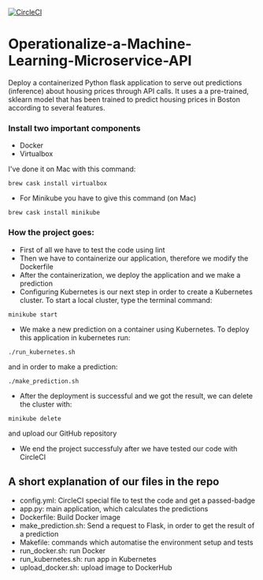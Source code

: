 [![CircleCI](https://circleci.com/gh/jerrykiz/Operationalize-a-Machine-Learning-Microservice-API.svg?style=svg)](https://circleci.com/gh/jerrykiz/Operationalize-a-Machine-Learning-Microservice-API)

# Operationalize-a-Machine-Learning-Microservice-API

Deploy a containerized Python flask application to serve out predictions (inference) about housing prices through API calls. It uses a a pre-trained, sklearn model that has been trained to predict housing prices in Boston according to several features.

### Install two important components

- Docker
- Virtualbox

I've done it on  Mac with this command:

```
brew cask install virtualbox
```

- For Minikube you have to give this command (on Mac)

```
brew cask install minikube
```

### How the project goes:
- First of all we have to test the code using lint
- Then we have to containerize our application, therefore we modify the Dockerfile
- After the containerization, we deploy the application and we make a prediction
- Configuring Kubernetes is our next step in order to create a Kubernetes cluster. To start a local cluster, type the terminal command:
```
minikube start
```
- We make a new prediction on a container using Kubernetes. To deploy this application in kubernetes run:
```
./run_kubernetes.sh
```
and in order to make a prediction:
```
./make_prediction.sh
```
- After the deployment is successful and we got the result, we can delete the cluster with:
```
minikube delete
``` 
and upload our GitHub repository
- We end the project successfuly after we have tested our code with CircleCI

## A short explanation of our files in the repo

- config.yml: CircleCI special file to test the code and get a passed-badge
- app.py: main application, which calculates the predictions
- Dockerfile: Build Docker image
- make_prediction.sh: Send a request to Flask, in order to get the result of a prediction
- Makefile: commands which automatise the environment setup and tests
- run_docker.sh: run Docker
- run_kubernetes.sh: run app in Kubernetes
- upload_docker.sh: upload image to DockerHub

